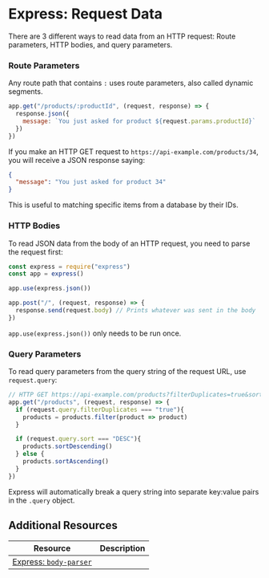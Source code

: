 # Express: Request Data

There are 3 different ways to read data from an HTTP request: Route parameters, HTTP bodies, and query parameters.

### Route Parameters

Any route path that contains `:` uses route parameters, also called dynamic segments.

```js
app.get("/products/:productId", (request, response) => {
  response.json({
    message: `You just asked for product ${request.params.productId}`
  })
})
```

If you make an HTTP GET request to `https://api-example.com/products/34`, you will receive a JSON response saying:

```json
{
  "message": "You just asked for product 34"
}
```

This is useful to matching specific items from a database by their IDs.

### HTTP Bodies

To read JSON data from the body of an HTTP request, you need to parse the request first:

```js
const express = require("express")
const app = express()

app.use(express.json())

app.post("/", (request, response) => {
  response.send(request.body) // Prints whatever was sent in the body
})
```

`app.use(express.json())` only needs to be run once.

### Query Parameters

To read query parameters from the query string of the request URL, use `request.query`:

```js
// HTTP GET https://api-example.com/products?filterDuplicates=true&sort=DESC
app.get("/products", (request, response) => {
  if (request.query.filterDuplicates === "true"){
    products = products.filter(product => product)
  }

  if (request.query.sort === "DESC"){
    products.sortDescending()
  } else {
    products.sortAscending()
  }
})
```

Express will automatically break a query string into separate key:value pairs in the `.query` object.

## Additional Resources

| Resource | Description |
| --- | --- |
| [Express: `body-parser`](http://expressjs.com/en/resources/middleware/body-parser.html) | |
